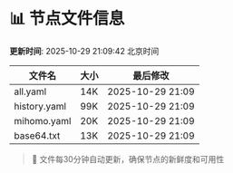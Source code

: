 # 📊 节点文件信息

**更新时间**: 2025-10-29 21:09:42 北京时间

| 文件名 | 大小 | 最后修改 |
|--------|------|----------|
| all.yaml | 14K | 2025-10-29 21:09 |
| history.yaml | 99K | 2025-10-29 21:09 |
| mihomo.yaml | 20K | 2025-10-29 21:09 |
| base64.txt | 13K | 2025-10-29 21:09 |

> 🔄 文件每30分钟自动更新，确保节点的新鲜度和可用性
